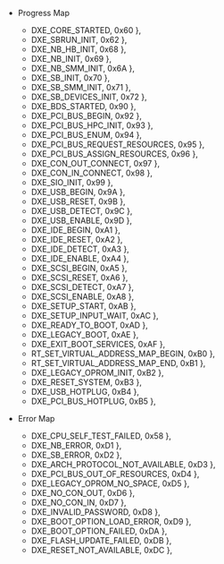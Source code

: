 * Progress Map
  * DXE_CORE_STARTED, 0x60 },
  * DXE_SBRUN_INIT, 0x62 },
  * DXE_NB_HB_INIT, 0x68 },
  * DXE_NB_INIT, 0x69 },
  * DXE_NB_SMM_INIT, 0x6A },
  * DXE_SB_INIT, 0x70 },
  * DXE_SB_SMM_INIT, 0x71 },
  * DXE_SB_DEVICES_INIT, 0x72 },
  * DXE_BDS_STARTED, 0x90 },
  * DXE_PCI_BUS_BEGIN, 0x92 },
  * DXE_PCI_BUS_HPC_INIT, 0x93 },
  * DXE_PCI_BUS_ENUM, 0x94 },
  * DXE_PCI_BUS_REQUEST_RESOURCES, 0x95 },
  * DXE_PCI_BUS_ASSIGN_RESOURCES, 0x96 },
  * DXE_CON_OUT_CONNECT, 0x97 },
  * DXE_CON_IN_CONNECT, 0x98 },
  * DXE_SIO_INIT, 0x99 },
  * DXE_USB_BEGIN, 0x9A },
  * DXE_USB_RESET, 0x9B },
  * DXE_USB_DETECT, 0x9C },
  * DXE_USB_ENABLE, 0x9D },
  * DXE_IDE_BEGIN, 0xA1 },
  * DXE_IDE_RESET, 0xA2 },
  * DXE_IDE_DETECT, 0xA3 },
  * DXE_IDE_ENABLE, 0xA4 },
  * DXE_SCSI_BEGIN, 0xA5 },
  * DXE_SCSI_RESET, 0xA6 },
  * DXE_SCSI_DETECT, 0xA7 },
  * DXE_SCSI_ENABLE, 0xA8 },
  * DXE_SETUP_START, 0xAB },
  * DXE_SETUP_INPUT_WAIT, 0xAC },
  * DXE_READY_TO_BOOT, 0xAD },
  * DXE_LEGACY_BOOT, 0xAE },
  * DXE_EXIT_BOOT_SERVICES, 0xAF },
  * RT_SET_VIRTUAL_ADDRESS_MAP_BEGIN, 0xB0 },
  * RT_SET_VIRTUAL_ADDRESS_MAP_END, 0xB1 },
  * DXE_LEGACY_OPROM_INIT, 0xB2 },
  * DXE_RESET_SYSTEM, 0xB3 },
  * DXE_USB_HOTPLUG, 0xB4 },
  * DXE_PCI_BUS_HOTPLUG, 0xB5 },

* Error Map
  * DXE_CPU_SELF_TEST_FAILED, 0x58 },
  * DXE_NB_ERROR, 0xD1 },
  * DXE_SB_ERROR, 0xD2 },
  * DXE_ARCH_PROTOCOL_NOT_AVAILABLE, 0xD3 },
  * DXE_PCI_BUS_OUT_OF_RESOURCES, 0xD4 },
  * DXE_LEGACY_OPROM_NO_SPACE, 0xD5 },
  * DXE_NO_CON_OUT, 0xD6 },
  * DXE_NO_CON_IN, 0xD7 },
  * DXE_INVALID_PASSWORD, 0xD8 },
  * DXE_BOOT_OPTION_LOAD_ERROR, 0xD9 },
  * DXE_BOOT_OPTION_FAILED, 0xDA },
  * DXE_FLASH_UPDATE_FAILED, 0xDB },
  * DXE_RESET_NOT_AVAILABLE, 0xDC },
